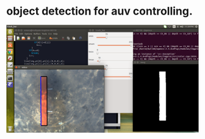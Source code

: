 # object detection for auv controlling.


![alt text](https://github.com/rushyam/Marker_task/blob/master/task.png)
